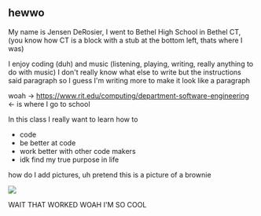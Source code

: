 ## hewwo

My name is Jensen DeRosier, I went to Bethel High School in Bethel CT, (you know how CT is a block with a stub at the bottom left, thats where I was)

I enjoy coding (duh) and music (listening, playing, writing, really anything to do with music)
I don't really know what else to write but the instructions said paragraph so I guess I'm writing more to make it look like a paragraph


woah -> https://www.rit.edu/computing/department-software-engineering <- is where I go to school

In this class I really want to learn how to
- code
- be better at code
- work better with other code makers
- idk find my true purpose in life


how do I add pictures, uh pretend this is a picture of a brownie

<image src = "https://www.inspiredtaste.net/wp-content/uploads/2016/06/Brownies-Recipe-2-1200.jpg">

  
WAIT THAT WORKED WOAH I'M SO COOL

  
  
